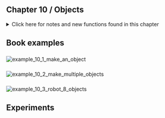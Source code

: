 ## Chapter 10 / Objects

<details>
<summary markdown="span">Click here for notes and new functions found in this chapter</summary>

- Object-oriented programming (OOP)
- Unlike the primitive data types boolean, int, and float, which can store only one value, an object can store many. But that’s only a part of the story. Objects are also a way to group variables with related functions.
- Objects are important, because they break up ideas into smaller building blocks. 
- It’s easier to write and maintain smaller, under- standable pieces of code that work together than it is to write one large piece of code that does everything at once.
- A software object is a collection of related variables and func- tions. In the context of objects, a variable is called a field (some- times known as an instance variable or data attribute in Python) and a function is called a method. 
- Fields and methods work in a manner similar to the variables and functions covered in earlier chapters, but we’ll use the new terms to emphasize that they are a part of an object. To say it another way, an object com- bines related data (fields) with related actions and behaviors (methods). The idea is to group together related data with related methods that act on that data.
- Before you can create an object, you must define a class. A class is the specification for an object - a class is like a blueprint for a house. 
- the class defines the data types and behaviors, but each object (house) made from a single class (blueprint) has variables (color, fireplace) that are set to differ- ent values. To use a more technical term, each object is an instance of a class and each instance has its own set of fields and methods.
- Before you write a class, we recommend a little planning. Think about what fields and methods your class should have. Do a lit- tle brainstorming to imagine all the possible options and then prioritize and make your best guess about what will work. You’ll make changes during the programming process, but it’s impor- tant to have a good start.
- The fields inside a class can be any type of data. A class can simultaneously hold many booleans, floats, images, strings, and so on. Keep in mind that one reason to make a class is to group together related data elements. 
- Writing a class based on our brainstormed fields and methods, we follow three steps: 1. Write the class definition. 2. Write an __init__ method (explained shortly) to initialize the object and assign values to the fields. Python automatically calls this method whenever an object (an instance of the class) is created. The purpose of the __init__ method is to assign the initial values to the object’s fields. 3. Add the methods.
- The first parameter to any method in Python, including the __init__ method, is the word self. This is a special parame- ter that Python automatically passes to methods. Its value is the object that the method is being called on. The self parameter is what allows you to set the value for a field (e.g., the expression self.x = tempX in the preceding example) or to use the value of that field in an expression.
- Now that you have defined a class, to use it in a program you must define an object from that class. There are two steps to create an object: 1. Create a variable to store the object. 2. Create (initialize) the object by “calling” the name of the class as though it were a function.
- The Processing software has tabs to allow you to spread your code across more than one file - makes your code more manageable and easier to edit. Reinforce modularity and create a new tab for each new class. 

</details>


## Book examples

###
![example_10_1_make_an_object]()

###
![example_10_2_make_multiple_objects]()

###
![example_10_3_robot_8_objects]()


## Experiments